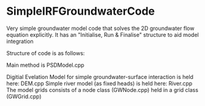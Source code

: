 # SimpleIRFGroundwaterCode
Very simple groundwater model code that solves the 2D groundwater flow equation explicitly. It has an "Initialise, Run &amp; Finalise" structure to aid model integration

Structure of code is as follows:

Main method is PSDModel.cpp

Digitial Evelation Model for simple groundwater-surface interaction is held here: DEM.cpp
Simple river model (as fixed heads) is held here: River.cpp
The model grids consists of a node class (GWNode.cpp) held in a grid class (GWGrid.cpp)

